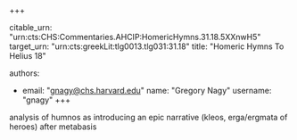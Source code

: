 +++


citable_urn: "urn:cts:CHS:Commentaries.AHCIP:HomericHymns.31.18.5XXnwH5"
target_urn: "urn:cts:greekLit:tlg0013.tlg031:31.18"
title: "Homeric Hymns To Helius 18"

authors:
- email: "gnagy@chs.harvard.edu"
  name: "Gregory Nagy"
  username: "gnagy"
+++

<p>analysis of humnos as introducing an epic narrative (kleos, erga/ergmata of heroes) after metabasis</p>